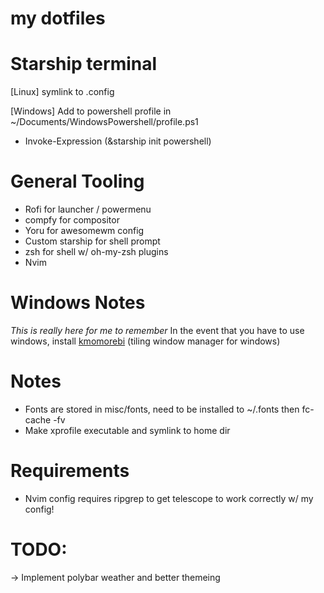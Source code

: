 # my dotfiles

# Starship terminal
[Linux] symlink to .config

[Windows] Add to powershell profile in ~/Documents/WindowsPowershell/profile.ps1
- Invoke-Expression (&starship init powershell)

# General Tooling
- Rofi for launcher / powermenu
- compfy for compositor
- Yoru for awesomewm config
- Custom starship for shell prompt
- zsh for shell w/ oh-my-zsh plugins
- Nvim

# Windows Notes
*This is really here for me to remember*
In the event that you have to use windows, install [kmomorebi](https://github.com/LGUG2Z/komorebi) (tiling window manager for windows)

# Notes
- Fonts are stored in misc/fonts, need to be installed to ~/.fonts then fc-cache -fv
- Make xprofile executable and symlink to home dir

# Requirements
- Nvim config requires ripgrep to get telescope to work correctly w/ my config!

# TODO:
-> Implement polybar weather and better themeing
